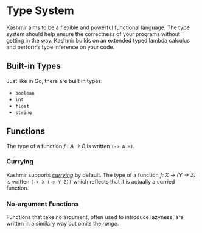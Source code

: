 # Type System

Kashmir aims to be a flexible and powerful functional language. The
type system should help ensure the correctness of your programs
without getting in the way. Kashmir builds on an extended typed lambda
calculus and performs type inference on your code.

## Built-in Types

Just like in Go, there are built in types:

* `boolean`
* `int`
* `float`
* `string`

## Functions

The type of a function *f : A &rarr; B* is written `(-> A B)`.

### Currying

Kashmir supports [*currying*](https://en.wikipedia.org/wiki/Currying)
by default. The type of a function *f: X &rarr; (Y &rarr; Z)* is
written `(-> X (-> Y Z))` which reflects that it is actually a
curried function.

### No-argument Functions

Functions that take no argument, often used to introduce lazyness, are written
in a similary way but omits the *range*.
